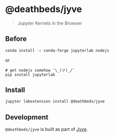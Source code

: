 # @deathbeds/jyve

> Jupyter Kernels in the Browser

## Before

```bash
conda install -c conda-forge jupyterlab nodejs
```

or

```
# get nodejs somehow ¯\_(ツ)_/¯
pip install jupyterlab
```

## Install

```bash
jupyter labextension install @deathbeds/jyve
```

## Development

`@deathbeds/jyve` is built as part of [Jyve](https://github.com/deathbeds/jyve).
